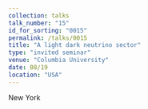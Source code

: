 ```yaml
---
collection: talks
talk_number: "15"
id_for_sorting: "0015"
permalink: /talks/0015
title: "A light dark neutrino sector" 
type: "invited seminar"
venue: "Columbia University"
date: 08/19
location: "USA"
---
```


New York

